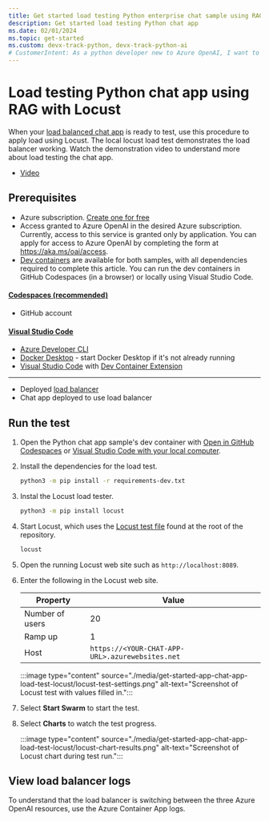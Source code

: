 ```yaml
---
title: Get started load testing Python enterprise chat sample using RAG
description: Get started load testing Python chat app 
ms.date: 02/01/2024
ms.topic: get-started
ms.custom: devx-track-python, devx-track-python-ai
# CustomerIntent: As a python developer new to Azure OpenAI, I want to load test my scaled app past rate limiting.
---
```


# Load testing Python chat app using RAG with Locust

When your [load balanced chat app](get-started-app-chat-scaling-with-azure-container-apps.md) is ready to test, use this procedure to apply load using Locust. The local locust load test demonstrates the load balancer working. 
Watch the demonstration video to understand more about load testing the chat app. 
* [Video](https://www.youtube.com/watch?v=-oMqb6kBdDw)

## Prerequisites
* Azure subscription.  [Create one for free](https://azure.microsoft.com/free/ai-services?azure-portal=true) 
* Access granted to Azure OpenAI in the desired Azure subscription.
    Currently, access to this service is granted only by application. You can apply for access to Azure OpenAI by completing the form at https://aka.ms/oai/access.
* [Dev containers](https://containers.dev/) are available for both samples, with all dependencies required to complete this article. You can run the dev containers in GitHub Codespaces (in a browser) or locally using Visual Studio Code.
    
#### [Codespaces (recommended)](#tab/github-codespaces)
    
* GitHub account
    
#### [Visual Studio Code](#tab/visual-studio-code)

* [Azure Developer CLI](../azure-developer-cli/install-azd.md?tabs=winget-windows%2Cbrew-mac%2Cscript-linux&pivots=os-windows)
* [Docker Desktop](https://www.docker.com/products/docker-desktop/) - start Docker Desktop if it's not already running
* [Visual Studio Code](https://code.visualstudio.com/) with [Dev Container Extension](https://marketplace.visualstudio.com/items?itemName=ms-vscode-remote.remote-containers)
    
---

* Deployed [load balancer](get-started-app-chat-scaling-with-azure-container-apps.md)
* Chat app deployed to use load balancer

## Run the test

1. Open the Python chat app sample's dev container with [Open in GitHub Codespaces](https://codespaces.new/Azure-Samples/azure-search-openai-demo) or [Visual Studio Code with your local computer](git-client://clone?repo=https%3A%2F%2Fgithub.com%2FAzure-Samples%2Fazure-search-openai-demo).
1. Install the dependencies for the load test.
    ```bash
    python3 -m pip install -r requirements-dev.txt
    ```
1. Instal the Locust load tester.
    ```bash
    python3 -m pip install locust
    ```
1. Start Locust, which uses the [Locust test file](https://github.com/Azure-Samples/azure-search-openai-demo/blob/main/locustfile.py) found at the root of the repository.
    ```bash
    locust
    ```
1. Open the running Locust web site such as `http://localhost:8089`. 
1. Enter the following in the Locust web site.

    |Property|Value|
    |---|---|
    |Number of users|20|
    |Ramp up|1|
    |Host|`https://<YOUR-CHAT-APP-URL>.azurewebsites.net`|

    :::image type="content" source="./media/get-started-app-chat-app-load-test-locust/locust-test-settings.png" alt-text="Screenshot of Locust test with values filled in.":::

1. Select **Start Swarm** to start the test.
1. Select **Charts** to watch the test progress.

    :::image type="content" source="./media/get-started-app-chat-app-load-test-locust/locust-chart-results.png" alt-text="Screenshot of Locust chart during test run.":::

## View load balancer logs

To understand that the load balancer is switching between the three Azure OpenAI resources, use the Azure Container App logs. 